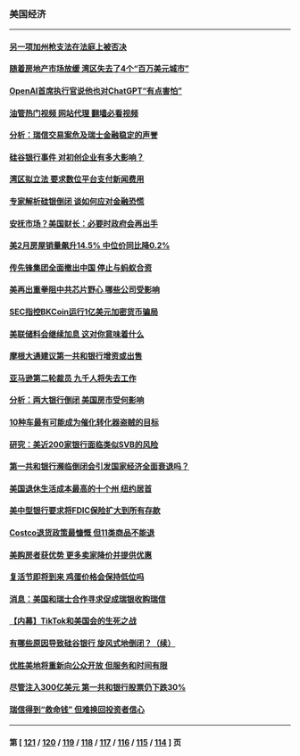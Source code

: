 ### 美国经济
---
#### [另一项加州枪支法在法庭上被否决](../../pages/ncid1078158/n13955755.md?03230045) 
#### [随着房地产市场放缓 湾区失去了4个“百万美元城市”](../../pages/ncid1078158/n13955750.md?03230045) 
#### [OpenAI首席执行官说他也对ChatGPT“有点害怕”](../../pages/ncid1078158/n13955744.md?03230045) 
#### [油管热门视频 网站代理 翻墙必看视频](http://138.2.39.72:81/youtube.html?epic-marker?03230045)
#### [分析：瑞信交易案危及瑞士金融稳定的声誉](../../pages/ncid1078158/n13955510.md?03230045) 
#### [硅谷银行事件 对初创企业有多大影响？](../../pages/ncid1078158/n13955670.md?03230045) 
#### [湾区拟立法 要求数位平台支付新闻费用](../../pages/ncid1078158/n13955618.md?03230045) 
#### [专家解析硅银倒闭 谈如何应对金融恐慌](../../pages/ncid1078158/n13955601.md?03230045) 
#### [安抚市场？美国财长：必要时政府会再出手](../../pages/ncid1078158/n13955464.md?03230045) 
#### [美2月房屋销量飙升14.5% 中位价同比降0.2%](../../pages/ncid1078158/n13955457.md?03230045) 
#### [传先锋集团全面撤出中国 停止与蚂蚁合资](../../pages/ncid1078158/n13955259.md?03230045) 
#### [美再出重拳阻中共芯片野心 哪些公司受影响](../../pages/ncid1078158/n13955288.md?03230045) 
#### [SEC指控BKCoin运行1亿美元加密货币骗局](../../pages/ncid1078158/n13954846.md?03230045) 
#### [美联储料会继续加息 这对你意味着什么](../../pages/ncid1078158/n13954694.md?03230045) 
#### [摩根大通建议第一共和银行增资或出售](../../pages/ncid1078158/n13954687.md?03230045) 
#### [亚马逊第二轮裁员 九千人将失去工作](../../pages/ncid1078158/n13954617.md?03230045) 
#### [分析：两大银行倒闭 美国房市受何影响](../../pages/ncid1078158/n13954244.md?03230045) 
#### [10种车最有可能成为催化转化器盗贼的目标](../../pages/ncid1078158/n13954268.md?03230045) 
#### [研究：美近200家银行面临类似SVB的风险](../../pages/ncid1078158/n13954169.md?03230045) 
#### [第一共和银行濒临倒闭会引发国家经济全面衰退吗？](../../pages/ncid1078158/n13954243.md?03230045) 
#### [美国退休生活成本最高的十个州 纽约居首](../../pages/ncid1078158/n13953987.md?03230045) 
#### [美中型银行要求将FDIC保险扩大到所有存款](../../pages/ncid1078158/n13953859.md?03230045) 
#### [Costco退货政策最慷慨 但11类商品不能退](../../pages/ncid1078158/n13952121.md?03230045) 
#### [美购房者获优势 更多卖家降价并提供优惠](../../pages/ncid1078158/n13953340.md?03230045) 
#### [复活节即将到来 鸡蛋价格会保持低位吗](../../pages/ncid1078158/n13953228.md?03230045) 
#### [消息：美国和瑞士合作寻求促成瑞银收购瑞信](../../pages/ncid1078158/n13953262.md?03230045) 
#### [【内幕】TikTok和美国会的生死之战](../../pages/ncid1078158/n13953162.md?03230045) 
#### [有哪些原因导致硅谷银行 旋风式地倒闭？（续）](../../pages/ncid1078158/n13952975.md?03230045) 
#### [优胜美地将重新向公众开放 但服务和时间有限](../../pages/ncid1078158/n13952960.md?03230045) 
#### [尽管注入300亿美元 第一共和银行股票仍下跌30%](../../pages/ncid1078158/n13952956.md?03230045) 
#### [瑞信得到“救命钱” 但难换回投资者信心](../../pages/ncid1078158/n13952721.md?03230045) 

---
#### 第 [ [121](./121.md?03230045) / [120](./120.md?03230045) / [119](./119.md?03230045) / [118](./118.md?03230045) / [117](./117.md?03230045) / [116](./116.md?03230045) / [115](./115.md?03230045) / [114](./114.md?03230045) ] 页
